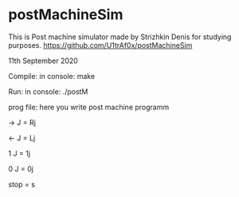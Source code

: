 # postMachineSim
This is Post machine simulator made by Strizhkin Denis for studying purposes. https://github.com/U1trAf0x/postMachineSim

11th September 2020

Compile:
  in console: make

Run:
  in console: ./postM
  
prog file:
  here you write post machine programm
  
  -> J = Rj
  
  <- J = Lj
  
  1 J = 1j
  
  0 J = 0j
  
  stop = s
